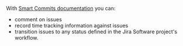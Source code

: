 With [Smart Commits documentation](https://confluence.atlassian.com/jirasoftwarecloud/processing-issues-with-smart-commits-788960027.html) you can:
+ comment on issues
+ record time tracking information against issues
+ transition issues to any status defined in the Jira Software project's workflow.

